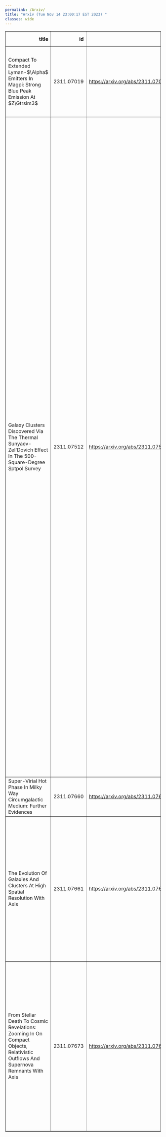 ```yaml
---
permalink: /Arxiv/
title: "Arxiv (Tue Nov 14 23:00:17 EST 2023) "
classes: wide
---
```

<table border="1" class="dataframe">
  <thead>
    <tr style="text-align: right;">
      <th>title</th>
      <th>id</th>
      <th>url</th>
      <th>authors</th>
      <th>Local Authors</th>
    </tr>
  </thead>
  <tbody>
    <tr>
      <td>Compact To Extended Lyman-$\Alpha$ Emitters In Magpi: Strong Blue Peak   Emission At $Z\Gtrsim3$</td>
      <td>2311.07019</td>
      <td><a href="https://arxiv.org/abs/2311.07019" target="_blank">https://arxiv.org/abs/2311.07019</a></td>
      <td>T. Mukherjee, T. Zafar, T. Nanayakkara, E. Wisnioski, A. Battisti, A. Gupta, C. D. P. Lagos, K. E. Harborne, C. Foster, T. Mendel, S. M. Croom, A. Mailvaganam, J. Prathap</td>
      <td>Anjali Gupta</td>
    </tr>
    <tr>
      <td>Galaxy Clusters Discovered Via The Thermal Sunyaev-Zel'Dovich Effect In   The 500-Square-Degree Sptpol Survey</td>
      <td>2311.07512</td>
      <td><a href="https://arxiv.org/abs/2311.07512" target="_blank">https://arxiv.org/abs/2311.07512</a></td>
      <td>L. E. Bleem, M. Klein, T. M. C. Abbott, P. A. R. Ade, M. Aguena, O. Alves, A. J. Anderson, F. Andrade-Oliveira, B. Ansarinejad, M. Archipley, M. L. N. Ashby, J. E. Austermann, D. Bacon, J. A. Beall, A. N. Bender, B. A. Benson, F. Bianchini, S. Bocquet, D. Brooks, D. L. Burke, M. Calzadilla, J. E. Carlstrom, A. Carnero Rosell, J. Carretero, C. L. Chang, P. Chaubal, H. C. Chiang, T-L. Chou, R. Citron, C. Corbett Moran, M. Costanzi, T. M. Crawford, A. T. Crites, L. N. Da Costa, T. De Haan, J. De Vicente, S. Desai, M. A. Dobbs, P. Doel, W. Everett, I. Ferrero, B. Flaugher, B. Floyd, D. Friedel, J. Frieman, J. Gallicchio, J. Garc'Ia-Bellido, M. Gatti, E. M. George, G. Giannini, S. Grandis, D. Gruen, R. A. Gruendl, N. Gupta, G. Gutierrez, N. W. Halverson, S. R. Hinton, G. P. Holder, D. L. Hollowood, W. L. Holzapfel, K. Honscheid, J. D. Hrubes, N. Huang, J. Hubmayr, K. D. Irwin, J. Mena-Fernández, D. J. James, F. Kéruzoré, L. Knox, K. Kuehn, O. Lahav, A. T. Lee, S. Lee, D. Li, A. Lowitz, J. L. Marshal, M. Mcdonald, J. J. Mcmahon, F. Menanteau, S. S. Meyer, R. Miquel, J. J. Mohr, J. Montgomery, J. Myles, T. Natoli, J. P. Nibarger, G. I. Noble, V. Novosad, R. L. C. Ogando, S. Padin, S. Patil, M. E. S. Pereira, A. Pieres, A. A. Plazas Malag'On, C. Pryke, C. L. Reichardt, M. Rodr'Iguez-Monroy, A. K. Romer, J. E. Ruhl, B. R. Saliwanchik, L. Salvati, E. Sanchez, A. Saro, K. K. Schaffer, T. Schrabback, I. Sevilla-Noarbe, C. Sievers, G. Smecher, M. Smith, T. Somboonpanyakul, B. Stalder, A. A. Stark, E. Suchyta, M. E. C. Swanson, G. Tarle, C. To, C. Tucker, T. Veach, J. D. Vieira, M. Vincenzi, G. Wang, J. Weller, N. Whitehorn, P. Wiseman, W. L. K. Wu, V. Yefremenko, J. A. Zebrowski, Y. Zhang</td>
      <td>Chun-Hao To, Klaus Honscheid</td>
    </tr>
    <tr>
      <td>Super-Virial Hot Phase In Milky Way Circumgalactic Medium: Further   Evidences</td>
      <td>2311.07660</td>
      <td><a href="https://arxiv.org/abs/2311.07660" target="_blank">https://arxiv.org/abs/2311.07660</a></td>
      <td>Rebecca Mcclain, Smita Mathur, Sanskriti Das, Yair Krongold, Anjali Gupta</td>
      <td>Anjali Gupta, Rebecca Mcclain, Smita Mathur</td>
    </tr>
    <tr>
      <td>The Evolution Of Galaxies And Clusters At High Spatial Resolution With   Axis</td>
      <td>2311.07661</td>
      <td><a href="https://arxiv.org/abs/2311.07661" target="_blank">https://arxiv.org/abs/2311.07661</a></td>
      <td>H. R. Russell, L. A. Lopez, S. W. Allen, G. Chartas, P. P. Choudhury, R. A. Dupke, A. C. Fabian, A. M. Flores, K. Garofali, E. Hodges-Kluck, M. J. Koss, L. Lanz, B. D. Lehmer, J. -T. Li, W. P. Maksym, A. B. Mantz, M. Mcdonald, E. D. Miller, R. F. Mushotzky, Y. Qiu, C. S. Reynolds, F. Tombesi, P. Tozzi, A. Trindade-Falcao, S. A. Walker, K. -W. Wong, M. Yukita, C. Zhang</td>
      <td>Laura Lopez</td>
    </tr>
    <tr>
      <td>From Stellar Death To Cosmic Revelations: Zooming In On Compact Objects,   Relativistic Outflows And Supernova Remnants With Axis</td>
      <td>2311.07673</td>
      <td><a href="https://arxiv.org/abs/2311.07673" target="_blank">https://arxiv.org/abs/2311.07673</a></td>
      <td>S. Safi-Harb, K. B. Burdge, A. Bodaghee, H. An, B. Guest, J. Hare, P. Hebbar, W. C. G. Ho, O. Kargaltsev, D. Kirmizibayrak, N. Klingler, M. Nynka, M. T. Reynolds, M. Sasaki, N. Sridhar, G. Vasilopoulos, T. E. Woods, H. Yang, C. Heinke, A. Kong, J. Li, A. Macmaster, L. Mallick, C. Treyturik, N. Tsuji, B. Binder, C. Braun, H. -K. Chang, A. Chatterjee, G. Ferrand, T. Holland-Ashford, C. -Y. Ng, R. Plotkin, R. Romani, S. Zhang</td>
      <td>Jung-Tsung Li</td>
    </tr>
  </tbody>
</table>